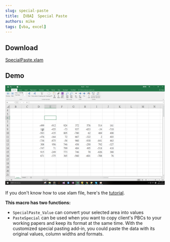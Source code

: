 ```yaml
---
slug: special-paste
title: 【VBA】 Special Paste
authors: mike
tags: [vba, excel]
---
```


## Download 
[SpecialPaste.xlam](https://github.com/noworneverev/noworneverev.github.io/releases/download/1.7/SpecialPaste_Value.xlam)

<!--truncate-->

## Demo 
![](./specialpaste.gif)

If you don't know how to use xlam file, here's the [tutorial](./excel-customized-ribbon).

**This macro has two functions:**
-  ``SpecialPaste_Value`` can convert your selected area into values
-  ``PasteSpecial`` can be used when you want to copy client's PBCs to your working papers and keep its format at the same time. With the customized special pasting add-in, you could paste the data with its original values, column widths and formats.
